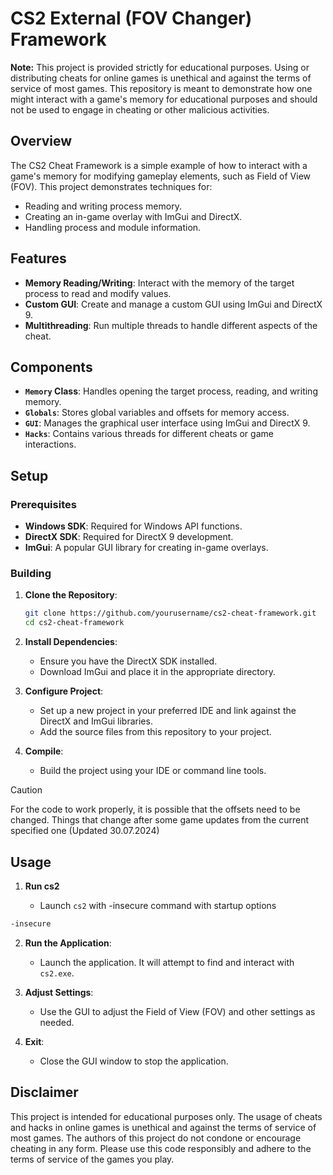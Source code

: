 # CS2 External (FOV Changer) Framework

**Note:** This project is provided strictly for educational purposes. Using or distributing cheats for online games is unethical and against the terms of service of most games. This repository is meant to demonstrate how one might interact with a game's memory for educational purposes and should not be used to engage in cheating or other malicious activities.

## Overview

The CS2 Cheat Framework is a simple example of how to interact with a game's memory for modifying gameplay elements, such as Field of View (FOV). This project demonstrates techniques for:

- Reading and writing process memory.
- Creating an in-game overlay with ImGui and DirectX.
- Handling process and module information.

## Features

- **Memory Reading/Writing**: Interact with the memory of the target process to read and modify values.
- **Custom GUI**: Create and manage a custom GUI using ImGui and DirectX 9.
- **Multithreading**: Run multiple threads to handle different aspects of the cheat.

## Components

- **`Memory` Class**: Handles opening the target process, reading, and writing memory.
- **`Globals`**: Stores global variables and offsets for memory access.
- **`GUI`**: Manages the graphical user interface using ImGui and DirectX 9.
- **`Hacks`**: Contains various threads for different cheats or game interactions.

## Setup

### Prerequisites

- **Windows SDK**: Required for Windows API functions.
- **DirectX SDK**: Required for DirectX 9 development.
- **ImGui**: A popular GUI library for creating in-game overlays.

### Building

1. **Clone the Repository**:
    ```sh
    git clone https://github.com/yourusername/cs2-cheat-framework.git
    cd cs2-cheat-framework
    ```

2. **Install Dependencies**:
    - Ensure you have the DirectX SDK installed.
    - Download ImGui and place it in the appropriate directory.

3. **Configure Project**:
    - Set up a new project in your preferred IDE and link against the DirectX and ImGui libraries.
    - Add the source files from this repository to your project.

4. **Compile**:
    - Build the project using your IDE or command line tools.
> [!CAUTION]
> For the code to work properly, it is possible that the offsets need to be changed. Things that change after some game updates from the current specified one (Updated 30.07.2024)
## Usage

1. **Run cs2**

   - Launch `cs2` with -insecure command with startup options
  ```sh
  -insecure
  ```

2. **Run the Application**:
    - Launch the application. It will attempt to find and interact with `cs2.exe`.

3. **Adjust Settings**:
    - Use the GUI to adjust the Field of View (FOV) and other settings as needed.

4. **Exit**:
    - Close the GUI window to stop the application.

## Disclaimer

This project is intended for educational purposes only. The usage of cheats and hacks in online games is unethical and against the terms of service of most games. The authors of this project do not condone or encourage cheating in any form. Please use this code responsibly and adhere to the terms of service of the games you play.
